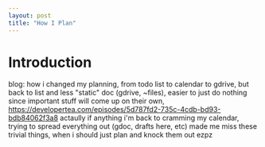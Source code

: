 ```yaml
---
layout: post
title: "How I Plan"
---
```


# Introduction

blog: how i changed my planning, from todo list to calendar to gdrive, but back to list and less "static" doc (gdrive, ~files), easier to just do nothing since important stuff will come up on their own, https://developertea.com/episodes/5d787fd2-735c-4cdb-bd93-bdb84062f3a8 actaully if anything i'm back to cramming my calendar, trying to spread everything out (gdoc, drafts here, etc) made me miss these trivial things, when i should just plan and knock them out ezpz